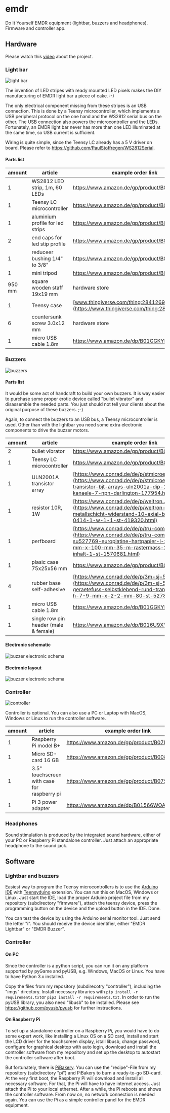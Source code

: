 # emdr

Do It Yourself EMDR equipment (lightbar, buzzers and headphones). Firmware and controller app. 

## Hardware

Please watch this [video](https://youtu.be/0NRr-7e_mLk) about the project.

### Light bar

![light bar](artwork/lightbar.jpg)

The invention of LED stripes with ready mounted LED pixels makes the DIY manufacturing of EMDR light bar a piece of cake. :-)

The only electrical component missing from these stripes is an USB connection. This is done by a Teensy microcontroller,
which implements a USB peripheral protocol on the one hand and the WS2812 serial bus on the other. The USB connection
also powers the microcontroller and the LEDs. Fortunately, an EMDR light bar never has more than one LED illuminated
at the same time, so USB current is sufficient.

Wiring is quite simple, since the Teensy LC already has a 5 V driver on board. 
Please refer to https://github.com/PaulStoffregen/WS2812Serial.

#### Parts list

amount|article|example order link
---|----|----
1|WS2812 LED strip, 1m, 60 LEDs|https://www.amazon.de/gp/product/B01CDTED80
1|Teensy LC microcontroller|https://www.amazon.de/gp/product/B07CXMMP1T
1|aluminium profile for led strips|https://www.amazon.de/gp/product/B06XFT5X4T
2|end caps for led stip profile|https://www.amazon.de/gp/product/B06XGDJPG8
1|reduceer bushing 1/4" to 3/8"|https://www.amazon.de/gp/product/B01MT77RHN
1|mini tripod|https://www.amazon.de/gp/product/B001IXSIE8
950 mm|square wooden staff 19x19 mm|hardware store
1|Teensy case|[www.thingiverse.com/thing:2841269](https://www.thingiverse.com/thing:2841269)
6|countersunk screw 3.0x12 mm|hardware store
1|micro USB cable 1.8m|https://www.amazon.de/dp/B01GGKYE4U

### Buzzers

![buzzers](artwork/buzzers.jpg)


#### Parts list

It would be some act of handcraft to build your own buzzers. It is way easier to purchase some proper erotic device 
called "bullet vibrator" and disassemble the needed parts. 
You just should not tell your clients about the original purpose of these buzzers. ;-)

Again, to connect the buzzers to an USB bus, a Teensy microcontroller is used. Other than with the lightbar you need some
extra electronic components to drive the buzzer motors.

amount|article|example order link
---|----|----
2|bullet vibrator|https://www.amazon.de/gp/product/B000W735GC
1|Teensy LC microcontroller|https://www.amazon.de/gp/product/B07CXMMP1T
1|ULN2001A transistor array|[https://www.conrad.de/de/p/stmicroelectronics...](https://www.conrad.de/de/p/stmicroelectronics-transistor-bjt-arrays-uln2001a-dip-16-anzahl-kanaele-7-npn-darlington-177954.html)
1|resistor 10R, 1W|[https://www.conrad.de/de/p/weltron...](https://www.conrad.de/de/p/weltron-mfr1145-metallschicht-widerstand-10-axial-bedrahtet-0414-1-w-1-1-st-419320.html)
1|perfboard|[https://www.conrad.de/de/p/tru-components...](https://www.conrad.de/de/p/tru-components-su527769-europlatine-hartpapier-l-x-b-160-mm-x-100-mm-35-m-rastermass-2-54-mm-inhalt-1-st-1570681.html)
1|plasic case 75x25x56 mm|https://www.amazon.de/gp/product/B003WGT3N4
4|rubber base self-adhesive|[https://www.conrad.de/de/p/3m-sj-5302...](https://www.conrad.de/de/p/3m-sj-5302-mpcb-geraetefuss-selbstklebend-rund-transparent-x-h-7-9-mm-x-2-2-mm-80-st-527826.html)
1|micro USB cable 1.8m|https://www.amazon.de/dp/B01GGKYE4U
1|single row pin header (male & female)|https://www.amazon.de/dp/B016U9XYBG


#### Electronic schematic
![buzzer electronic schema](artwork/buzzer_sch.png)

#### Electronic layout
![buzzer electronic schema](artwork/buzzer_pcb.png)


### Controller

![controller](artwork/controller.jpg)

Controller is optional. You can also use a PC or Laptop with MacOS, Windows or Linux to run the controller software.

amount|article|example order link
---|----|----
1|Raspberry Pi model B+|https://www.amazon.de/gp/product/B07BDR5PDW
1|Micro SD-card 16 GB|https://www.amazon.de/gp/product/B008RDCCR6
1|3.5" touchscreen with case for raspberry pi|https://www.amazon.de/gp/product/B07S8CKW58
1|Pi 3 power adapter|https://www.amazon.de/dp/B01566WOAG

### Headphones

Sound stimulation is produced by the integrated sound hardware, either of your PC or Raspberry Pi standalone controller.
Just attach an appropriate headphone to the sound jack.

## Software

### Lightbar and buzzers

Easiest way to program the Teensy microcontrollers is to use the [Arduino IDE](https://www.arduino.cc/en/Main/Software) with
[Teensyduino](https://www.pjrc.com/teensy/td_download.html) extension. You can run this on MacOS, Windows or Linux.
Just start the IDE, load the proper Arduino project file from my repository (subdirectory "firmware"), 
attach the teensy device, press the programming button on the device and the upload button in the IDE. Done.

You can test the device by using the Arduino serial monitor tool. Just send the letter "i". You should receive the
device identifier, either "EMDR Lightbar" or "EMDR Buzzer".

### Controller

#### On PC

Since the controller is a python script, you can run it on any platform supported by pyGame and pyUSB, e.g. Windows,
MacOS or Linux. You have to have Python 3.x installed.

Copy the files from my repository (subdirecotry "controller"), including the "imgs" directory.
Install necessary libraries with `pip install -r requirements.txt`or `pip3 install -r requirements.txt`.
In order to run the pyUSB library, you also need "libusb" to be installed. Please
see https://github.com/pyusb/pyusb for further instructions.

#### On Raspberry Pi

To set up a standalone controller on a Raspberry Pi, you would have to do some expert work, like installing a
Linux OS on a SD card, install and start the LCD driver for the touchscreen display, istall libusb,
change password, configure for graphical desktop with auto login, download and install the controller software
from my repository and set up the desktop to autostart the controller software after boot.

But fortunately, there is [PiBakery](https://www.pibakery.org/). You can use the "recipe"-File from my repository
(subdirectory "pi") and PiBakery to burn a ready-to-go SD-card. At the very first boot, the Raspberry Pi will download
and install all necessary software. For that, the Pi will have to have internet access. Just attach the Pi to your
local ethernet. After a while, the Pi reboots and shows the controller software. From now on, no network connection
is needed again. You can use the Pi as a simple controller panel for the EMDR equipment. 

